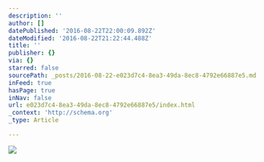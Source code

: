 ```yaml
---
description: ''
author: []
datePublished: '2016-08-22T22:00:09.892Z'
dateModified: '2016-08-22T21:22:44.488Z'
title: ''
publisher: {}
via: {}
starred: false
sourcePath: _posts/2016-08-22-e023d7c4-8ea3-49da-8ec8-4792e66887e5.md
inFeed: true
hasPage: true
inNav: false
url: e023d7c4-8ea3-49da-8ec8-4792e66887e5/index.html
_context: 'http://schema.org'
_type: Article

---
```

![](https://the-grid-user-content.s3-us-west-2.amazonaws.com/56e79287-eb64-4aee-9dc2-080835dc6f64.jpg)